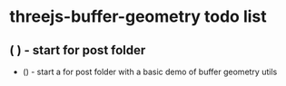 # threejs-buffer-geometry todo list



## ( ) - start for post folder
* () - start a for post folder with a basic demo of buffer geometry utils

<!-- DONE -->

